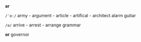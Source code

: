 **ar**

`/ˈɑː/`
 army - argument - article - artifical - architect
 alarm
 guitar

`/ə/`
arrive - arrest - arrange
grammar

**or**
governor
